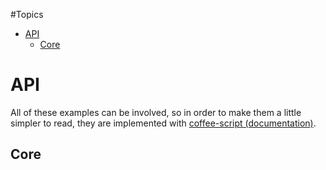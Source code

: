 #Topics

- [API](#api)
  - [Core](#core)

# API

All of these examples can be involved, so in order to make them a little simpler to read, they are implemented with [coffee-script (documentation)](http://coffeescript.org/).

## Core
